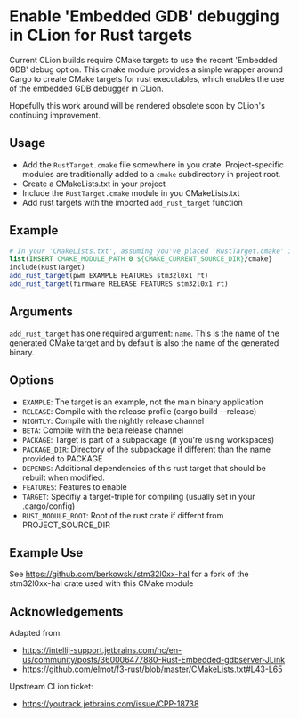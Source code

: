 # Enable 'Embedded GDB' debugging in CLion for Rust targets

Current CLion builds require CMake targets to use the recent 'Embedded GDB' debug option.
This cmake module provides a simple wrapper around Cargo to create CMake targets for
rust executables, which enables the use of the embedded GDB debugger in CLion.

Hopefully this work around will be rendered obsolete soon by CLion's continuing improvement.

## Usage

- Add the `RustTarget.cmake` file somewhere in you crate.  Project-specific modules are traditionally
  added to a `cmake` subdirectory in project root.
- Create a CMakeLists.txt in your project
- Include the `RustTarget.cmake` module in you CMakeLists.txt
- Add rust targets with the imported `add_rust_target` function


## Example
```cmake
# In your 'CMakeLists.txt', assuming you've placed 'RustTarget.cmake' in a top-level 'cmake' subdir
list(INSERT CMAKE_MODULE_PATH 0 ${CMAKE_CURRENT_SOURCE_DIR}/cmake}
include(RustTarget)
add_rust_target(pwm EXAMPLE FEATURES stm32l0x1 rt)
add_rust_target(firmware RELEASE FEATURES stm32l0x1 rt)
```

## Arguments

`add_rust_target` has one required argument: `name`.  This is the name of the generated CMake target and
by default is also the name of the generated binary.

## Options

- `EXAMPLE`:     The target is an example, not the main binary application
- `RELEASE`:     Compile with the release profile (cargo build --release)
- `NIGHTLY`:     Compile with the nightly release channel
- `BETA`:        Compile with the beta release channel
- `PACKAGE`:     Target is part of a subpackage (if you're using workspaces)
- `PACKAGE_DIR`: Directory of the subpackage if different than the name provided to PACKAGE
- `DEPENDS`:     Additional dependencies of this rust target that should be rebuilt when modified.
- `FEATURES`:    Features to enable
- `TARGET`:      Specifiy a target-triple for compiling (usually set in your .cargo/config)
- `RUST_MODULE_ROOT`:  Root of the rust crate if differnt from PROJECT_SOURCE_DIR

## Example Use
See https://github.com/berkowski/stm32l0xx-hal for a fork of the stm32l0xx-hal crate used with this CMake module

## Acknowledgements

Adapted from:
- https://intellij-support.jetbrains.com/hc/en-us/community/posts/360006477880-Rust-Embedded-gdbserver-JLink
- https://github.com/elmot/f3-rust/blob/master/CMakeLists.txt#L43-L65

Upstream CLion ticket:
- https://youtrack.jetbrains.com/issue/CPP-18738

